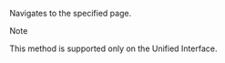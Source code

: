 Navigates to the specified page. 

> [!NOTE]
> This method is supported only on the Unified Interface.